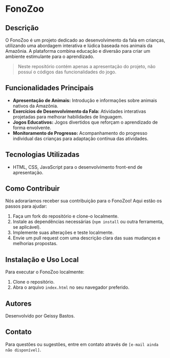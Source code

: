# FonoZoo

## Descrição

O FonoZoo é um projeto dedicado ao desenvolvimento da fala em crianças, utilizando uma abordagem interativa e lúdica baseada nos animais da Amazônia. A plataforma combina educação e diversão para criar um ambiente estimulante para o aprendizado.

> Neste repositório contém apenas a apresentação do projeto, não possuí
> o códigos das funcionalidades do jogo.

## Funcionalidades Principais

-   **Apresentação de Animais:** Introdução e informações sobre animais nativos da Amazônia.
-   **Exercícios de Desenvolvimento da Fala:** Atividades interativas projetadas para melhorar habilidades de linguagem.
-   **Jogos Educativos:** Jogos divertidos que reforçam o aprendizado de forma envolvente.
-   **Monitoramento de Progresso:** Acompanhamento do progresso individual das crianças para adaptação contínua das atividades.

## Tecnologias Utilizadas

-   HTML, CSS, JavaScript para o desenvolvimento front-end de apresentação.

## Como Contribuir

Nós adoraríamos receber sua contribuição para o FonoZoo! Aqui estão os passos para ajudar:

1.  Faça um fork do repositório e clone-o localmente.
2.  Instale as dependências necessárias (`npm install` ou outra ferramenta, se aplicável).
3.  Implemente suas alterações e teste localmente.
4.  Envie um pull request com uma descrição clara das suas mudanças e melhorias propostas.

## Instalação e Uso Local

Para executar o FonoZoo localmente:

1.  Clone o repositório.
2.  Abra o arquivo `index.html` no seu navegador preferido.

## Autores

Desenvolvido por Geissy Bastos.


## Contato

Para questões ou sugestões, entre em contato através de `[e-mail ainda não disponível]`.
